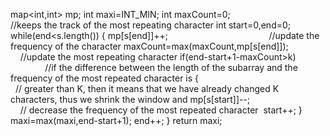 map<int,int> mp;
int maxi=INT_MIN;
int maxCount=0;                             //keeps the track of the most repeating character
int start=0,end=0;
while(end<s.length())
{
mp[s[end]]++;                                         //update the frequency of the character
maxCount=max(maxCount,mp[s[end]]);                    //update the most repeating character
if(end-start+1-maxCount>k)                            //if the difference between the length of the subarray and the frequency of the most repeated character is
{                                                      // greater than K, then it means that we have already changed K characters, thus we shrink the window and
mp[s[start]]--;                                    // decrease the frequency of the most repeated character
​
start++;
}
maxi=max(maxi,end-start+1);
end++;
}
return maxi;